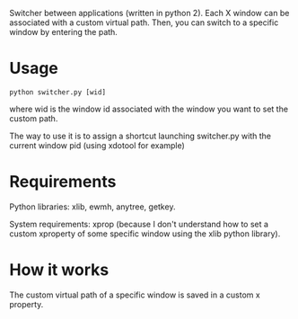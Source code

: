 Switcher between applications (written in python 2).
Each X window can be associated with a custom virtual path. Then, you can switch
to a specific window by entering the path.

# Usage

`python switcher.py [wid]`

where wid is the window id associated with the window you want to set the custom
 path.

The way to use it is to assign a shortcut launching switcher.py with the current
window pid (using xdotool for example)

# Requirements

Python libraries: xlib, ewmh, anytree, getkey.

System requirements: xprop
(because I don't understand how to set a 
custom xproperty of some specific window using the xlib python library).


# How it works

The custom virtual path of a specific window is saved in a custom x property.
